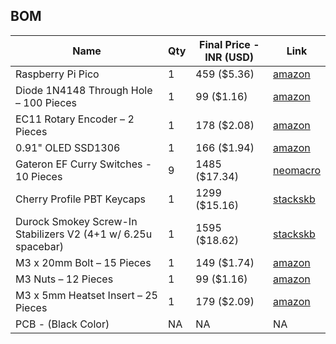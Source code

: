 ## BOM
| Name                                                          | Qty | Final Price - INR (USD) | Link                                                                                                       |
| ------------------------------------------------------------- | --- | ----------------------- | ---------------------------------------------------------------------------------------------------------- |
| Raspberry Pi Pico                                             | 1   | 459 ($5.36)             | [amazon](https://amzn.in/d/cDwAhlL)
| Diode 1N4148 Through Hole – 100 Pieces                        | 1   | 99 ($1.16)              | [amazon](https://amzn.in/d/j3eLvoh)                                                                          |
| EC11 Rotary Encoder – 2 Pieces                                | 1   | 178 ($2.08)             | [amazon](https://amzn.in/d/hVRxzij)                                                                          |
| 0.91" OLED SSD1306                                            | 1   | 166 ($1.94)             | [amazon](https://amzn.in/d/3cISYEV)                                                                          |
| Gateron EF Curry Switches - 10 Pieces                         | 9   | 1485 ($17.34)           | [neomacro](https://neomacro.in/products/gateron-ef-curry?variant=48675835216150)                               |
| Cherry Profile PBT Keycaps                                    | 1   | 1299 ($15.16)           | [stackskb](https://stackskb.com/store/veekos-gradient-keycaps-cherry-profile-135-keys)                         |
| Durock Smokey Screw-In Stabilizers V2 (4+1 w/ 6.25u spacebar) | 1   | 1595 ($18.62)           | [stackskb](https://stackskb.com/store/durock-smokey-screw-in-stabilizers-v2/)                                  |
| M3 x 20mm Bolt – 15 Pieces                                    | 1   | 149 ($1.74)             | [amazon](https://amzn.in/d/8GRQWAB)                                                                          |
| M3 Nuts – 12 Pieces                                           | 1   | 99 ($1.16)              | [amazon](https://amzn.in/d/7UQtsm8)                                                                          |
| M3 x 5mm Heatset Insert – 25 Pieces                           | 1   | 179 ($2.09)             | [amazon](https://amzn.in/d/ixybuAc)                                                                          |
| PCB - (Black Color)                                            | NA  | NA                      | NA |

<!--
| Top Case - 1 (Black "./production/TOP1.step")                 | 1   | Print Legion            |
| Top Case - 2 (Black "./production/TOP2.step")                 | 1   | Print Legion            |
| Middle Plate - 1 (Black "./production/MIDDLE1.step")          | 1   | Print Legion            |
| Middle Plate - 2 (Black "./production/MIDDLE2.step")          | 1   | Print Legion            |
| Bottom Case - 1 (Black "./production/BOTTOM1.step")           | 1   | Print Legion            |
| Bottom Case - 2 (Black "./production/BOTTOM2.step")           | 1   | Print Legion            |
| Rotary Encoder Knob                                           | 1   | Print Legion            |-->
